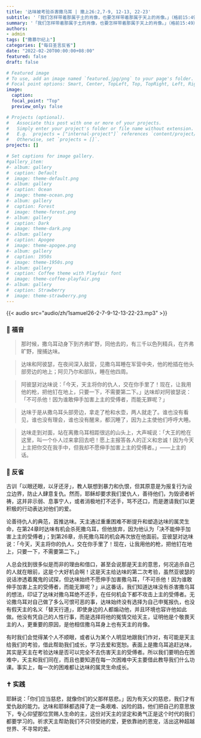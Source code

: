 ```yaml
---
title: '达味被考验杀害撒乌耳 | 撒上26:2,7-9, 12-13, 22-23'
subtitle: '「我们怎样带着那属于土的肖像，也要怎样带着那属于天上的肖像。」（格前15:49）'
summary: '「我们怎样带着那属于土的肖像，也要怎样带着那属于天上的肖像。」（格前15:49）'
authors:
- admin
tags: ["撒慕尔纪上"]
categories: ["每日圣言反省"]
date: "2022-02-20T00:00:00+08:00"
featured: false
draft: false

# Featured image
# To use, add an image named `featured.jpg/png` to your page's folder.
# Focal point options: Smart, Center, TopLeft, Top, TopRight, Left, Right, BottomLeft, Bottom, BottomRight
image:
  caption:
  focal_point: "Top"
  preview_only: false

# Projects (optional).
#   Associate this post with one or more of your projects.
#   Simply enter your project's folder or file name without extension.
#   E.g. `projects = ["internal-project"]` references `content/project/deep-learning/index.md`.
#   Otherwise, set `projects = []`.
projects: []

# Set captions for image gallery.
#gallery_item:
#- album: gallery
#  caption: Default
#  image: theme-default.png
#- album: gallery
#  caption: Ocean
#  image: theme-ocean.png
#- album: gallery
#  caption: Forest
#  image: theme-forest.png
#- album: gallery
#  caption: Dark
#  image: theme-dark.png
#- album: gallery
#  caption: Apogee
#  image: theme-apogee.png
#- album: gallery
#  caption: 1950s
#  image: theme-1950s.png
#- album: gallery
#  caption: Coffee theme with Playfair font
#  image: theme-coffee-playfair.png
#- album: gallery
#  caption: Strawberry
#  image: theme-strawberry.png
---
```


{{< audio src="audio/zh/1samuel26-2-7-9-12-13-22-23.mp3" >}}

### :love_letter: 福音
> 那时候，撒乌耳动身下到齐弗旷野，同他去的，有三千以色列精兵，在齐弗旷野，搜捕达味。

> 达味和阿彼瑟，在夜间深入敌营，见撒乌耳睡在军营中央，他的枪插在他头部旁边的地上；阿贝乃尔和部队，睡在他四周。

> 阿彼瑟对达味说：「今天，天主将你的仇人，交在你手里了！现在，让我用他的枪，把他钉在地上，只要一下，不需要第二下。」达味却对阿彼瑟说：「不可杀他！因为谁敢伸手加害上主的受傅者，而能无罪呢？」

> 达味于是从撒乌耳头部旁边，拿走了枪和水壶，两人就走了。谁也没有看见，谁也没有理会，谁也没有醒来，都沉睡了，因为上主使他们呼呼大睡。

> 达味走到对面，站在离撒乌耳相距很远的山头上，大声喊说：「大王的枪在这里，叫一个仆人过来拿回去吧！愿上主报答各人的正义和忠诚！因为今天上主把你交在我手中，但我却不愿伸手加害上主的受傅者。」——上主的话。

### :speech_balloon: 反省
古训「以眼还眼，以牙还牙」，教人联想到暴力和仇恨，但其原意是为报复行为设立边界，防止人肆意复仇。然而，耶稣却要求我们爱仇人，善待他们，为毁谤者祈祷，这并非示弱、息事宁人，或者消极地打不还手，骂不还口，而是邀请我们以更积极的行动表达对他们的爱。

论善待仇人的典范，首推达味。天主通过重重困难不断提升和塑造达味的属灵生命，在第24章时达味有机会杀死撒乌耳，但他放弃，因为他认为「决不能伸手加害上主的受傅者」；到第26章，杀死撒乌耳的机会再次放在他面前。亚彼瑟对达味说：「今天，天主将你的仇人，交在你手里了！现在，让我用他的枪，把他钉在地上，只要一下，不需要第二下。」

人总会找到很多似是而非的理由和借口，甚至会说那是天主的意思，何况追杀自己的人就在眼前，这是个大好机会啊！这是天主给达味的第二次考验，虽然亚彼瑟的说话渗透着魔鬼的试探，但达味始终不愿伸手加害撒乌耳，「不可杀他！因为谁敢伸手加害上主的受傅者，而能无罪呢？」从这番话，我们知道达味没有杀害撒乌耳的想法，印证了达味对撒乌耳绝不还手，在任何机会下都不攻击上主的受傅者。无论撒乌耳对自己做了多么可恨可恶的事，达味始终没有选择为自己申冤报仇，也没有假天主的名义「替天行道」，即使身边的人都煽动他，并且环境也容许他如此做。他没有凭自己的人性行事，而是选择将他的冤情交给天主，证明他是个敬畏天主的人，更重要的原因，是他相信撒乌耳身上也有天主的肖像。

有时我们会觉得某个人不顺眼，或者认为某个人明显地跟我们作对，有可能是天主给我们的考验，借此帮助我们成长，学习去爱和宽恕。表面上是撒乌耳追赶达味，其实是天主在考验达味是否可以完全不去伤害天主的受傅者。所以我们要明白在困难中，天主和我们同在，而且也要知道在每一次困难中天主要借此教导我们什么功课。事实上，每一次的困难都让达味的属灵生命成长。

### :latin_cross: 实践
耶稣说：「你们应当慈悲，就像你们的父那样慈悲。」因为有天父的慈悲，我们才有爱仇敌的能力。达味和耶稣都选择了走一条艰难、凶险的路，他们把自己的意思放下，专心仰望那位赏赐人生命的主，这份对天主的坚定和勇气正是这个时代的我们都要学习的。祈求天主帮助我们不只领受祂的爱，更依靠祂的恩宠，活出这种超越世界、不寻常的爱。
